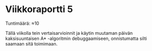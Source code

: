 # Viikkoraportti 5

Tuntimäärä: ≈10

Tällä viikolla tein vertaisarvioinnit ja käytin muutaman päivän kaksisuuntaisen A* -algoritmin debuggaamiseen, onnistumatta silti saamaan sitä toimimaan.